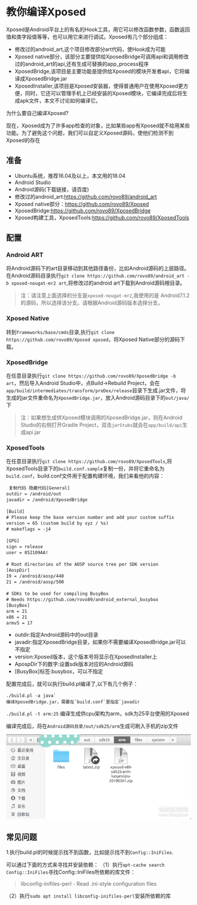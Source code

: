# 教你编译Xposed

Xposed是Android平台上的有名的Hook工具，用它可以修改函数参数，函数返回值和类字段值等等，也可以用它来进行调试。Xposed有几个部分组成：

- 修改过的android_art,这个项目修改部分art代码，使Hook成为可能
- Xposed native部分，该部分主要提供给XposedBridge可调用api和调用修改过的android_art的api,还有生成可替换的app_process程序
- XposedBridge,该项目是主要功能是提供给Xposed的模块开发者api，它将编译成XposedBridge.jar
- XposedInstaller,该项目是Xposed安装器，使得普通用户在使用Xposed更方便，同时，它还可以管理手机上已经安装的Xposed模块，它编译完成后将生成apk文件，本文不讨论如何编译它。

为什么要自己编译Xposed?

现在，Xposed成为了许多app检查的对象，比如某些app有Xposed就不给用某些功能。为了避免这个问题，我们可以自定义Xposed源码，使他们检测不到Xposed的存在

## 准备

- Ubuntu系统，推荐16.04及以上，本文用的18.04
- Android Studio
- Android源码(下载链接，请百度)
- 修改过的android_art:https://github.com/rovo89/android_art
- Xposed native部分：https://github.com/rovo89/Xposed
- XposedBridge:https://github.com/rovo89/XposedBridge
- Xposed构建工具，XposedTools:https://github.com/rovo89/XposedTools

## 配置

### Android ART

将Android源码下的art目录移动到其他路径备份，比如Android源码的上层路径。在Android源码目录执行`git clone https://github.com/rovo89/android_art -b xposed-nougat-mr2 art`,将修改过的android art下载到Android源码根目录。

> 注：请注意上面选择的分支是`xposed-nougat-mr2`,我使用的是 Android7.1.2的源码，所以选择该分支。请根据Android源码版本选择分支。

### Xposed Native

转到`frameworks/base/cmds`目录,执行`git clone https://github.com/rovo89/Xposed xposed`，将Xposed Native部分的源码下载。

### XposedBridge

在任意目录执行`git clone https://github.com/rovo89/XposedBridge -b art`，然后导入Android Studio中，点Build->Rebuild Project，会在`app/build/intermediates/transform/preDex/release`目录下生成.jar文件，将生成的jar文件重命名为`XposedBridge.jar`，放入Android源码目录下的`out/java/`下

> 注：如果想生成供Xposed模块调用的XposedBridge.jar，则在Android Studio的右侧打开Gradle Project，双击`jarStubs`就会在`app/build/api`生成api.jar

### XposedTools

在任意目录执行`git clone https://github.com/rovo89/XposedTools`,将XposedTools目录下的`build.conf.sample`复制一份，并将它重命名为`build.conf`，build.conf文件用于配置构建环境，我们来看他的内容：

```
 复制代码 隐藏代码[General]
outdir = /android/out
javadir = /android/XposedBridge

[Build]
# Please keep the base version number and add your custom suffix
version = 65 (custom build by xyz / %s)
# makeflags = -j4

[GPG]
sign = release
user = 852109AA!

# Root directories of the AOSP source tree per SDK version
[AospDir]
19 = /android/aosp/440
21 = /android/aosp/500

# SDKs to be used for compiling BusyBox
# Needs https://github.com/rovo89/android_external_busybox
[BusyBox]
arm = 21
x86 = 21
armv5 = 17
```

- outdir:指定Android源码中的out目录
- javadir:指定XposedBridge目录，如果你不需要编译XposedBridge.jar可以不指定
- version:Xposed版本，这个版本号将显示在XposedInstaller上
- ApospDir下的数字:设置sdk版本对应的Android源码
- [BusyBox]标签:busybox，可以不指定

配置完成后，就可以执行build.pl编译了,以下有几个例子：

```
./build.pl -a java`
编译XposedBridge.jar，需要在`build.conf`里指定`javadir
```

`./build.pl -t arm:25`
编译生成供cpu架构为arm，sdk为25平台使用的Xposed

编译完成后，将在`Android源码目录/out/sdk25/arm`生成可刷入手机的zip文件

![img](images/111708bte3bjefqxvlrgdi.png)



## 常见问题

1.执行build.pl的时候提示找不到函数，比如提示找不到`Config::IniFiles`.

可以通过下面的方式来寻找并安装依赖：
（1）执行`apt-cache search Config::IniFiles`寻找Config::IniFiles所依赖的库文件：

> libconfig-inifiles-perl - Read .ini-style configuration files

（2）执行`sudo apt install libconfig-inifiles-perl`安装所依赖的库